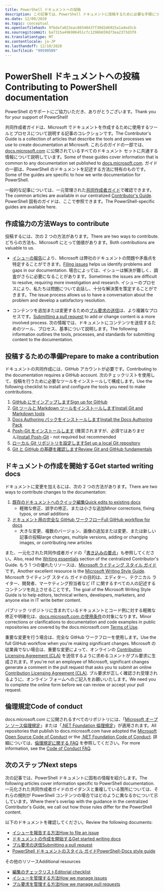 ```yaml
---
title: PowerShell ドキュメントへの投稿
description: この記事では、PowerShell ドキュメントに投稿するために必要な手順について説明します。
ms.date: 12/09/2020
ms.topic: conceptual
ms.openlocfilehash: 9fbdafa023eac80340437f30d2d6925a1a4ed3cb
ms.sourcegitcommit: ba7315a496986451cfc1296b659d73ea2373d3f0
ms.translationtype: MT
ms.contentlocale: ja-JP
ms.lasthandoff: 12/10/2020
ms.locfileid: "99599509"
---
```

# <a name="contributing-to-powershell-documentation"></a><span data-ttu-id="e1916-103">PowerShell ドキュメントへの投稿</span><span class="sxs-lookup"><span data-stu-id="e1916-103">Contributing to PowerShell documentation</span></span>

<span data-ttu-id="e1916-104">PowerShell のサポートにご協力いただき、ありがとうございます。</span><span class="sxs-lookup"><span data-stu-id="e1916-104">Thank you for your support of PowerShell!</span></span>

<span data-ttu-id="e1916-105">共同作成者ガイドは、Microsoft でドキュメントを作成するために使用するツールとプロセスについて説明する記事のコレクションです。</span><span class="sxs-lookup"><span data-stu-id="e1916-105">The Contributor's Guide is a collection of articles that describe the tools and processes we use to create documentation at Microsoft.</span></span> <span data-ttu-id="e1916-106">これらのガイドの一部では、[docs.microsoft.com][docs] に公開されているすべてのドキュメント セットに共通する情報について説明しています。</span><span class="sxs-lookup"><span data-stu-id="e1916-106">Some of these guides cover information that is common to any documentation set published to [docs.microsoft.com][docs].</span></span> <span data-ttu-id="e1916-107">ガイドの一部は、PowerShell のドキュメントを記述する方法に特有のものです。</span><span class="sxs-lookup"><span data-stu-id="e1916-107">Some of the guides are specific to how we write documentation for PowerShell.</span></span>

<span data-ttu-id="e1916-108">一般的な記事については、一元管理された[共同作成者ガイド][contribute]で確認できます。</span><span class="sxs-lookup"><span data-stu-id="e1916-108">The common articles are available in our centralized [Contributor's Guide][contribute].</span></span> <span data-ttu-id="e1916-109">PowerShell 固有のガイドは、ここで参照できます。</span><span class="sxs-lookup"><span data-stu-id="e1916-109">The PowerShell-specific guides are available here.</span></span>

## <a name="ways-to-contribute"></a><span data-ttu-id="e1916-110">作成協力の方法</span><span class="sxs-lookup"><span data-stu-id="e1916-110">Ways to contribute</span></span>

<span data-ttu-id="e1916-111">投稿するには、次の 2 つの方法があります。</span><span class="sxs-lookup"><span data-stu-id="e1916-111">There are two ways to contribute.</span></span> <span data-ttu-id="e1916-112">どちらの方法も、Microsoft にとって価値があります。</span><span class="sxs-lookup"><span data-stu-id="e1916-112">Both contributions are valuable to us.</span></span>

- <span data-ttu-id="e1916-113">[イシューの報告][file-an-issue]により、Microsoft は弊社のドキュメントの問題や矛盾点を特定することができます。</span><span class="sxs-lookup"><span data-stu-id="e1916-113">[Filing issues][file-an-issue] helps us identify problems and gaps in our documentation.</span></span> <span data-ttu-id="e1916-114">場合によっては、イシューは解決が難しく、調査がさらに必要になることがあります。</span><span class="sxs-lookup"><span data-stu-id="e1916-114">Sometimes the issues are difficult to resolve, requiring more investigation and research.</span></span> <span data-ttu-id="e1916-115">イシューのプロセスにより、私たちは問題について会話し、十分な解決策を策定することができます。</span><span class="sxs-lookup"><span data-stu-id="e1916-115">The issue process allows us to have a conversation about the problem and develop a satisfactory resolution.</span></span>

- <span data-ttu-id="e1916-116">コンテンツを追加または変更するための[プル要求の送信](pull-requests.md)は、より複雑なプロセスです。</span><span class="sxs-lookup"><span data-stu-id="e1916-116">[Submitting a pull request](pull-requests.md) to add or change content is a more involved process.</span></span>
  <span data-ttu-id="e1916-117">次の情報では、ドキュメントにコンテンツを送信するためのツール、プロセス、基準について説明します。</span><span class="sxs-lookup"><span data-stu-id="e1916-117">The following information outlines the tools, processes, and standards for submitting content to the documentation.</span></span>

## <a name="prepare-to-make-a-contribution"></a><span data-ttu-id="e1916-118">投稿するための準備</span><span class="sxs-lookup"><span data-stu-id="e1916-118">Prepare to make a contribution</span></span>

<span data-ttu-id="e1916-119">ドキュメントの共同作成には、GitHub アカウントが必要です。</span><span class="sxs-lookup"><span data-stu-id="e1916-119">Contributing to the documentation requires a GitHub account.</span></span> <span data-ttu-id="e1916-120">次のチェックリストを使用して、投稿を行うために必要なツールをインストールして構成します。</span><span class="sxs-lookup"><span data-stu-id="e1916-120">Use the following checklist to install and configure the tools you need to make contributions.</span></span>

1. [<span data-ttu-id="e1916-121">GitHub にサインアップします</span><span class="sxs-lookup"><span data-stu-id="e1916-121">Sign up for GitHub</span></span>](/contribute/get-started-setup-github)
1. [<span data-ttu-id="e1916-122">Git ツールと Markdown ツールをインストールします</span><span class="sxs-lookup"><span data-stu-id="e1916-122">Install Git and Markdown tools</span></span>](/contribute/get-started-setup-tools)
1. [<span data-ttu-id="e1916-123">Docs Authoring パックをインストールします</span><span class="sxs-lookup"><span data-stu-id="e1916-123">Install the Docs Authoring Pack</span></span>](/contribute/how-to-write-docs-auth-pack)
1. <span data-ttu-id="e1916-124">[Posh-Git をインストールします][posh-git] (推奨されますが、必須ではありません)</span><span class="sxs-lookup"><span data-stu-id="e1916-124">[Install Posh-Git][posh-git] - not required but recommended</span></span>
1. [<span data-ttu-id="e1916-125">ローカル Git リポジトリを設定します</span><span class="sxs-lookup"><span data-stu-id="e1916-125">Set up a local Git repository</span></span>](/contribute/get-started-setup-local)
1. [<span data-ttu-id="e1916-126">Git と GitHub の基礎を確認します</span><span class="sxs-lookup"><span data-stu-id="e1916-126">Review Git and GitHub fundamentals</span></span>](/contribute/git-github-fundamentals)

## <a name="get-started-writing-docs"></a><span data-ttu-id="e1916-127">ドキュメントの作成を開始する</span><span class="sxs-lookup"><span data-stu-id="e1916-127">Get started writing docs</span></span>

<span data-ttu-id="e1916-128">ドキュメントに変更を加えるには、次の 2 つの方法があります。</span><span class="sxs-lookup"><span data-stu-id="e1916-128">There are two ways to contribute changes to the documentation:</span></span>

1. [<span data-ttu-id="e1916-129">既存のドキュメントへのクイック編集</span><span class="sxs-lookup"><span data-stu-id="e1916-129">Quick edits to existing docs</span></span>](/contribute/#quick-edits-to-existing-documents)
   - <span data-ttu-id="e1916-130">軽微な修正、誤字の修正、または小さな追加</span><span class="sxs-lookup"><span data-stu-id="e1916-130">Minor corrections, fixing typos, or small additions</span></span>
1. [<span data-ttu-id="e1916-131">ドキュメント用の完全な GitHub ワークフロー</span><span class="sxs-lookup"><span data-stu-id="e1916-131">Full GitHub workflow for docs</span></span>](/contribute/how-to-write-workflows-major)
   - <span data-ttu-id="e1916-132">大きな変更、複数のバージョン、画像の追加または変更、または新しい記事の投稿</span><span class="sxs-lookup"><span data-stu-id="e1916-132">large changes, multiple versions, adding or changing images, or contributing new articles</span></span>

<span data-ttu-id="e1916-133">また、一元化された共同作成者ガイドの「[書き込みの要点](/contribute/style-quick-start)」も参照してください。</span><span class="sxs-lookup"><span data-stu-id="e1916-133">Also, read the [Writing essentials](/contribute/style-quick-start) section of the centralized Contributor's Guide.</span></span> <span data-ttu-id="e1916-134">もう 1 つの優れたリソースは、[Microsoft ライティング スタイル ガイド][style-guide]です。</span><span class="sxs-lookup"><span data-stu-id="e1916-134">Another excellent resource is the [Microsoft Writing Style Guide][style-guide].</span></span> <span data-ttu-id="e1916-135">Microsoft ライティング スタイル ガイドの目的は、エディター、テクニカル ライター、開発者、マーケティング担当者など IT に関するすべての人の記述するコンテンツを向上させることです。</span><span class="sxs-lookup"><span data-stu-id="e1916-135">The goal of the Microsoft Writing Style Guide is to help editors, technical writers, developers, marketers, and anyone else in IT write better content.</span></span>

<span data-ttu-id="e1916-136">パブリック リポジトリに含まれているドキュメントとコード例に対する軽微な修正や明確化は、[docs.microsoft.com の使用条件][terms-of-use]の対象になります。</span><span class="sxs-lookup"><span data-stu-id="e1916-136">Minor corrections or clarifications to documentation and code examples in public repositories are covered by the docs.microsoft.com [Terms of Use][terms-of-use].</span></span>

<span data-ttu-id="e1916-137">重要な変更を行う場合は、完全な GitHub ワークフローを使用します。</span><span class="sxs-lookup"><span data-stu-id="e1916-137">Use the full GitHub workflow when you're making significant changes.</span></span> <span data-ttu-id="e1916-138">Microsoft の従業員でない場合は、重要な変更によって、オンラインの [Contribution Licensing Agreement (CLA)][cla] を送信するように求めるコメントがプル要求に生成されます。</span><span class="sxs-lookup"><span data-stu-id="e1916-138">If you're not an employee of Microsoft, significant changes generate a comment in the pull request that asks you to submit an online [Contribution Licensing Agreement (CLA)][cla].</span></span> <span data-ttu-id="e1916-139">プル要求が正しく確認され受理されるように、オンライン フォームへのご記入をお願いいたします。</span><span class="sxs-lookup"><span data-stu-id="e1916-139">We need you to complete the online form before we can review or accept your pull request.</span></span>

## <a name="code-of-conduct"></a><span data-ttu-id="e1916-140">倫理規定</span><span class="sxs-lookup"><span data-stu-id="e1916-140">Code of conduct</span></span>

<span data-ttu-id="e1916-141">docs.microsoft.com に公開されるすべてのリポジトリには、「[Microsoft オープン ソース倫理規定](https://opensource.microsoft.com/codeofconduct/)」または「[.NET Foundation 倫理規定](https://dotnetfoundation.org/code-of-conduct)」が適用されます。</span><span class="sxs-lookup"><span data-stu-id="e1916-141">All repositories that publish to docs.microsoft.com have adopted the [Microsoft Open Source Code of Conduct](https://opensource.microsoft.com/codeofconduct/) or the [.NET Foundation Code of Conduct](https://dotnetfoundation.org/code-of-conduct).</span></span> <span data-ttu-id="e1916-142">詳細については、[倫理規定に関する FAQ](https://opensource.microsoft.com/codeofconduct/faq/) を参照してください。</span><span class="sxs-lookup"><span data-stu-id="e1916-142">For more information, see the [Code of Conduct FAQ](https://opensource.microsoft.com/codeofconduct/faq/).</span></span>

## <a name="next-steps"></a><span data-ttu-id="e1916-143">次のステップ</span><span class="sxs-lookup"><span data-stu-id="e1916-143">Next steps</span></span>

<span data-ttu-id="e1916-144">次の記事では、PowerShell ドキュメントに固有の情報を紹介します。</span><span class="sxs-lookup"><span data-stu-id="e1916-144">The following articles cover information specific to PowerShell documentation.</span></span> <span data-ttu-id="e1916-145">一元化された共同作成者ガイドのガイダンスと重複している箇所については、それらの規則が PowerShell コンテンツの場合ではどのように異なるかについて示しています。</span><span class="sxs-lookup"><span data-stu-id="e1916-145">Where there's overlap with the guidance in the centralized Contributor's Guide, we call out how those rules differ for the PowerShell content.</span></span>

<span data-ttu-id="e1916-146">以下のドキュメントを確認してください。</span><span class="sxs-lookup"><span data-stu-id="e1916-146">Review the following documents:</span></span>

- [<span data-ttu-id="e1916-147">イシューを報告する方法</span><span class="sxs-lookup"><span data-stu-id="e1916-147">How to file an issue</span></span>](file-an-issue.md)
- [<span data-ttu-id="e1916-148">ドキュメントの作成を開始する</span><span class="sxs-lookup"><span data-stu-id="e1916-148">Get started writing docs</span></span>](get-started-writing.md)
- [<span data-ttu-id="e1916-149">プル要求の送信</span><span class="sxs-lookup"><span data-stu-id="e1916-149">Submitting a pull request</span></span>](pull-requests.md)
- [<span data-ttu-id="e1916-150">PowerShell ドキュメントのスタイル ガイド</span><span class="sxs-lookup"><span data-stu-id="e1916-150">PowerShell-Docs style guide</span></span>](powershell-style-guide.md)

<span data-ttu-id="e1916-151">その他のリソース</span><span class="sxs-lookup"><span data-stu-id="e1916-151">Additional resources</span></span>

- [<span data-ttu-id="e1916-152">編集のチェックリスト</span><span class="sxs-lookup"><span data-stu-id="e1916-152">Editorial checklist</span></span>](editorial-checklist.md)
- [<span data-ttu-id="e1916-153">イシューを管理する方法</span><span class="sxs-lookup"><span data-stu-id="e1916-153">How we manage issues</span></span>](managing-issues.md)
- [<span data-ttu-id="e1916-154">プル要求を管理する方法</span><span class="sxs-lookup"><span data-stu-id="e1916-154">How we manage pull requests</span></span>](managing-pull-requests.md)

<!--link refs-->
[cla]: https://cla.microsoft.com/
[contribute]: /contribute/
[docs]: https://docs.microsoft.com/
[file-an-issue]: file-an-issue.md
[posh-git]: https://www.powershellgallery.com/packages/posh-git
[psdocs]: /powershell
[style-guide]: /style-guide/welcome/
[terms-of-use]: /legal/termsofuse
